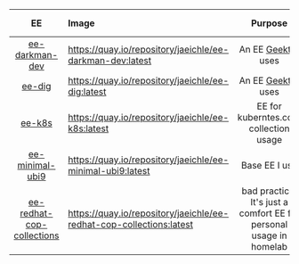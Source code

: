 | EE | Image | Purpose | Build Status |
| :---:        |     :---      |          :---: | --- |
| [ee-darkman-dev](ee-darkman-dev) | https://quay.io/repository/jaeichle/ee-darkman-dev:latest | An EE [Geektor](https://github.com/geektoor) uses | [build status](https://github.com/jeichler/execution-environments/actions/workflows/ee-darkman-dev.yml/badge.svg)
| [ee-dig](ee-dig) | https://quay.io/repository/jaeichle/ee-dig:latest | An EE [Geektor](https://github.com/geektoor) uses | [build status](https://github.com/jeichler/execution-environments/actions/workflows/ee-dig.yml/badge.svg)
| [ee-k8s](ee-k8s/)   | https://quay.io/repository/jaeichle/ee-k8s:latest     | EE for kuberntes.core collection usage| ![build status](https://github.com/jeichler/execution-environments/actions/workflows/ee-k8s.yml/badge.svg)|
| [ee-minimal-ubi9](ee-minimal-ubi9/)   | https://quay.io/repository/jaeichle/ee-minimal-ubi9:latest     | Base EE I use| ![build status](https://github.com/jeichler/execution-environments/actions/workflows/ee-minimal-ubi9.yml/badge.svg)|
| [ee-redhat-cop-collections](ee-redhat-cop-collections/)   | https://quay.io/repository/jaeichle/ee-redhat-cop-collections:latest     | bad practice! It's just a comfort EE for personal usage in homelab| ![build status](https://github.com/jeichler/execution-environments/actions/workflows/ee-redhat-cop-collections.yml/badge.svg)|